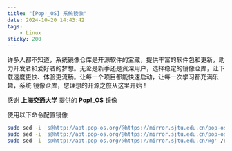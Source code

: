 ```yaml
---
title: "[Pop!_OS] 系统镜像"
date: 2024-10-20 14:43:42
tags:
	- Linux
sticky: 200
---
```


许多人都不知道，系统镜像仓库是开源软件的宝藏，提供丰富的软件包和更新，助力开发者和爱好者的梦想。无论是新手还是资深用户，选择稳定的镜像仓库，让下载速度更快、体验更流畅。让每一个项目都能快速启动，让每一次学习都充满乐趣，系统 镜像仓库，您理想的开源之旅从这里开始！

<!-- more -->

感谢 **上海交通大学** 提供的 **Pop!_OS** 镜像

使用以下命令配置镜像

```bash
sudo sed -i 's@http://apt.pop-os.org/@https://mirror.sjtu.edu.cn/pop-os/@g' /etc/apt/sources.list.d/pop-os-apps.sources
sudo sed -i 's@http://apt.pop-os.org/@https://mirror.sjtu.edu.cn/pop-os/@g' /etc/apt/sources.list.d/pop-os-release.sources
sudo sed -i 's@http://apt.pop-os.org/@https://mirror.sjtu.edu.cn/@g' /etc/apt/sources.list.d/system.sources
```
